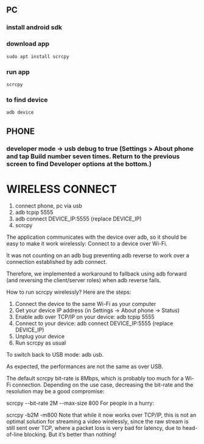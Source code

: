 
## PC 
### install android sdk
### download app
    sudo apt install scrcpy
### run app
    scrcpy
### to find device
    adb device
 
## PHONE
### developer mode -> usb debug to true (Settings > About phone and tap Build number seven times. Return to the previous screen to find Developer options at the bottom.)


# WIRELESS CONNECT
1. connect phone, pc via usb
2. adb tcpip 5555
3. adb connect DEVICE_IP:5555 (replace DEVICE_IP)
4. scrcpy





The application communicates with the device over adb, so it should be easy to make it work wirelessly: Connect to a device over Wi-Fi.

It was not counting on an adb bug preventing adb reverse to work over a connection established by adb connect.

Therefore, we implemented a workaround to fallback using adb forward (and reversing the client/server roles) when adb reverse fails.

 

How to run scrcpy wirelessly?
Here are the steps:
1. Connect the device to the same Wi-Fi as your computer
2. Get your device IP address (in Settings → About phone → Status)
3. Enable adb over TCP/IP on your device: adb tcpip 5555
4. Connect to your device: adb connect DEVICE_IP:5555 (replace DEVICE_IP)
5. Unplug your device
6. Run scrcpy as usual

To switch back to USB mode: adb usb.

As expected, the performances are not the same as over USB.

The default scrcpy bit-rate is 8Mbps, which is probably too much for a Wi-Fi connection. Depending on the use case, decreasing the bit-rate and the resolution may be a good compromise:

scrcpy --bit-rate 2M --max-size 800
For people in a hurry:

scrcpy -b2M -m800
Note that while it now works over TCP/IP, this is not an optimal solution for streaming a video wirelessly, since the raw stream is still sent over TCP, where a packet loss is very bad for latency, due to head-of-line blocking. But it’s better than nothing!
